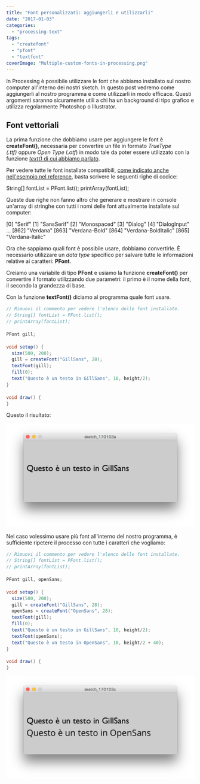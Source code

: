 ```yaml
---
title: "Font personalizzati: aggiungerli e utilizzarli"
date: "2017-01-03"
categories: 
  - "processing-text"
tags: 
  - "createfont"
  - "pfont"
  - "textfont"
coverImage: "Multiple-custom-fonts-in-processing.png"
---
```


In Processing è possibile utilizzare le font che abbiamo installato sul nostro computer all'interno dei nostri sketch. In questo post vedremo come aggiungerli al nostro programma e come utilizzarli in modo efficace. Questi argomenti saranno sicuramente utili a chi ha un background di tipo grafico e utilizza regolarmente Photoshop o Illustrator.

## Font vettoriali

La prima funzione che dobbiamo usare per aggiungere le font è **createFont()**, necessaria per convertire un file in formato _TrueType (.ttf)_ oppure _Open Type_ (_.otf_) in modo tale da poter essere utilizzato con la funzione [_text()_ di cui abbiamo parlato](https://blog.federicopepe.com/2016/11/testi-processing/).

Per vedere tutte le font installate compatibili, [come indicato anche nell'esempio nel reference](https://processing.org/reference/createFont_.html), basta scrivere le seguenti righe di codice:

String\[\] fontList = PFont.list();
printArray(fontList);

Queste due righe non fanno altro che generare e mostrare in console un'array di stringhe con tutti i nomi delle font attualmente installate sul computer:

\[0\] "Serif"
\[1\] "SansSerif"
\[2\] "Monospaced"
\[3\] "Dialog"
\[4\] "DialogInput"
...
\[862\] "Verdana"
\[863\] "Verdana-Bold"
\[864\] "Verdana-BoldItalic"
\[865\] "Verdana-Italic"

Ora che sappiamo quali font è possibile usare, dobbiamo convertirle. È necessario utilizzare un _data type_ specifico per salvare tutte le informazioni relative ai caratteri: **PFont**.

Creiamo una variabile di tipo **PFont** e usiamo la funzione **createFont()** per convertire il formato utilizzando due parametri: il primo è il nome della font, il secondo la grandezza di base.

Con la funzione **textFont()** diciamo al programma quale font usare.

```java
// Rimuovi il commento per vedere l'elenco delle font installate.
// String[] fontList = PFont.list();
// printArray(fontList);

PFont gill;

void setup() {
  size(500, 200);
  gill = createFont("GillSans", 28);
  textFont(gill);
  fill(0);
  text("Questo è un testo in GillSans", 10, height/2);
}

void draw() {
}
```

Questo il risultato:

[![Custom Font in Processing](/assets/images/Font-Processing-Adding_and_using-1024x559.png)](https://blog.federicopepe.com/wp-content/uploads/2017/01/Font-Processing-Adding_and_using.png)

Nel caso volessimo usare più font all'interno del nostro programma, è sufficiente ripetere il processo con tutte i caratteri che vogliamo:

```java
// Rimuovi il commento per vedere l'elenco delle font installate.
// String[] fontList = PFont.list();
// printArray(fontList);

PFont gill, openSans;

void setup() {
  size(500, 200);
  gill = createFont("GillSans", 28);
  openSans = createFont("OpenSans", 28);
  textFont(gill);
  fill(0);
  text("Questo è un testo in GillSans", 10, height/2);
  textFont(openSans);
  text("Questo è un testo in OpenSans", 10, height/2 + 40);
}

void draw() {
}
```

[![Multiple custom fonts in Processing](/assets/images/Multiple-custom-fonts-in-processing-1024x559.png)](https://blog.federicopepe.com/wp-content/uploads/2017/01/Multiple-custom-fonts-in-processing.png)
